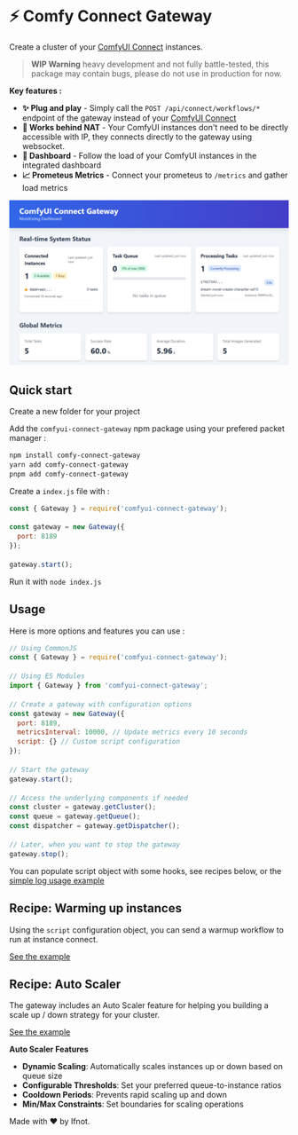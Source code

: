 # ⚡ Comfy Connect Gateway

Create a cluster of your [ComfyUI Connect](https://github.com/Good-Dream-Studio/ComfyUI-Connect) instances.

> **WIP Warning** heavy development and not fully battle-tested, this package may contain bugs, please do not use in production for now.

**Key features :**
- **✨ Plug and play** - Simply call the `POST /api/connect/workflows/*` endpoint of the gateway instead of your [ComfyUI Connect](https://github.com/Good-Dream-Studio/ComfyUI-Connect)
- **🔌 Works behind NAT** - Your ComfyUI instances don't need to be directly accessible with IP, they connects directly to the gateway using websocket.
- **🚀 Dashboard** - Follow the load of your ComfyUI instances in the integrated dashboard
- **📈 Prometeus Metrics** - Connect your prometeus to `/metrics` and gather load metrics

![Comfy Connect Gateway Dashboard](https://raw.githubusercontent.com/Good-Dream-Studio/comfy-connect-gateway/refs/heads/main/docs/images/dashboard.png)

## Quick start

Create a new folder for your project

Add the `comfyui-connect-gateway` npm package using your prefered packet manager :

```bash
npm install comfy-connect-gateway
yarn add comfy-connect-gateway
pnpm add comfy-connect-gateway
```

Create a `index.js` file with :

```javascript
const { Gateway } = require('comfyui-connect-gateway');

const gateway = new Gateway({
  port: 8189
});

gateway.start();
```

Run it with `node index.js`

## Usage

Here is more options and features you can use :

```javascript
// Using CommonJS
const { Gateway } = require('comfyui-connect-gateway');

// Using ES Modules
import { Gateway } from 'comfyui-connect-gateway';

// Create a gateway with configuration options
const gateway = new Gateway({
  port: 8189,
  metricsInterval: 10000, // Update metrics every 10 seconds
  script: {} // Custom script configuration
});

// Start the gateway
gateway.start();

// Access the underlying components if needed
const cluster = gateway.getCluster();
const queue = gateway.getQueue();
const dispatcher = gateway.getDispatcher();

// Later, when you want to stop the gateway
gateway.stop();
```

You can populate script object with some hooks, see recipes below, or the [simple log usage example](https://github.com/Good-Dream-Studio/comfy-connect-gateway/blob/main/examples/simple-usage.js)

## Recipe: Warming up instances

Using the `script` configuration object, you can send a warmup workflow to run at instance connect.

[See the example](https://github.com/Good-Dream-Studio/comfy-connect-gateway/blob/main/examples/warmup.js)

## Recipe: Auto Scaler

The gateway includes an Auto Scaler feature for helping you building a scale up / down strategy for your cluster.

[See the example](https://github.com/Good-Dream-Studio/comfy-connect-gateway/blob/main/examples/auto-scaling.js)

**Auto Scaler Features**
- **Dynamic Scaling**: Automatically scales instances up or down based on queue size
- **Configurable Thresholds**: Set your preferred queue-to-instance ratios
- **Cooldown Periods**: Prevents rapid scaling up and down
- **Min/Max Constraints**: Set boundaries for scaling operations

Made with ❤️ by Ifnot.
